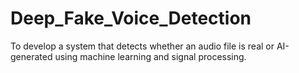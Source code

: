 # Deep_Fake_Voice_Detection
To develop a system that detects whether an audio file is real or AI-generated using machine learning and signal processing.

